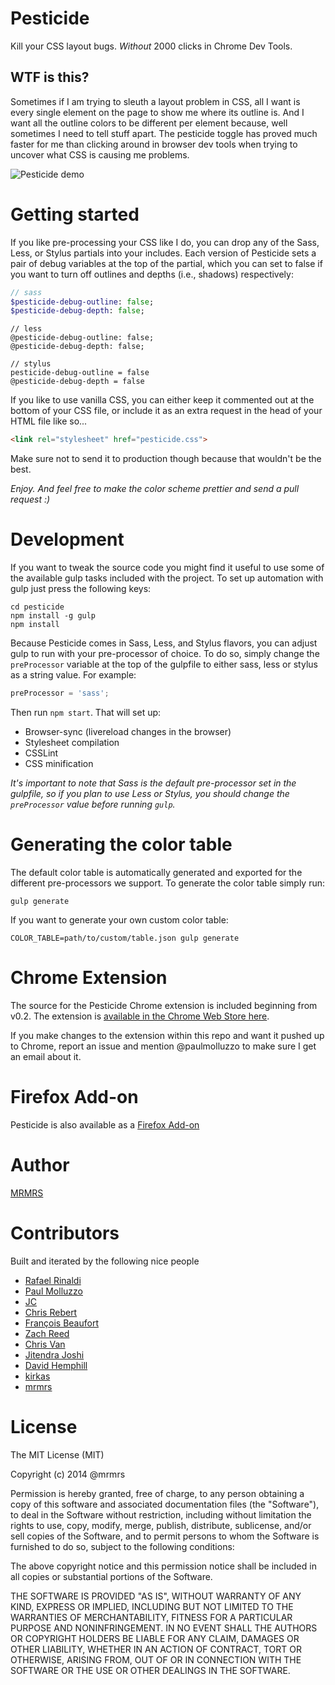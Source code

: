 # Pesticide

Kill your CSS layout bugs.  *Without* 2000 clicks in Chrome Dev Tools.

## WTF is this?

Sometimes if I am trying to sleuth a layout problem in CSS, all I want is every
single element on the page to show me where its outline is.  And I want all the
outline colors to be different per element because, well sometimes I need to
tell stuff apart. The pesticide toggle has proved much faster for me than
clicking around in browser dev tools when trying to uncover what CSS is
causing me problems.


![Pesticide demo](http://mrmrs.io/pesticide/img/demo2.gif "Pesticide")

# Getting started

If you like pre-processing your CSS like I do, you can drop any of the Sass,
Less, or Stylus partials into your includes.  Each version of Pesticide sets a
pair of debug variables at the top of the partial, which you can set to false if
you want to turn off outlines and depths (i.e., shadows) respectively:

```sass
// sass
$pesticide-debug-outline: false;
$pesticide-debug-depth: false;
```

```less
// less
@pesticide-debug-outline: false;
@pesticide-debug-depth: false;
````

```stylus
// stylus
pesticide-debug-outline = false
@pesticide-debug-depth = false
````

If you like to use vanilla CSS, you can either keep it commented out at the
bottom of your CSS file, or include it as an extra request in the head of your
HTML file like so...

```html
<link rel="stylesheet" href="pesticide.css">
```

Make sure not to send it to production though because that wouldn't be the best.

*Enjoy. And feel free to make the color scheme prettier and send a pull request :)*

# Development

If you want to tweak the source code you might find it useful to use some of
the available gulp tasks included with the project. To set up automation with
gulp just press the following keys:
```shell
cd pesticide
npm install -g gulp
npm install
```
Because Pesticide comes in Sass, Less, and Stylus flavors, you can adjust gulp to run with your pre-processor of choice. To do so, simply change the `preProcessor` variable at the top of the gulpfile to either sass, less or stylus as a string value. For example:

```js
preProcessor = 'sass';
```

Then run `npm start`.
That will set up:

* Browser-sync (livereload changes in the browser)
* Stylesheet compilation
* CSSLint
* CSS minification

*It's important to note that Sass is the default pre-processor set in the gulpfile, so if you plan to use Less or Stylus, you should change the `preProcessor` value before running `gulp`.*

# Generating the color table

The default color table is automatically generated and exported for the different pre-processors we support.
To generate the color table simply run:

```
gulp generate
```

If you want to generate your own custom color table:

```
COLOR_TABLE=path/to/custom/table.json gulp generate
```

# Chrome Extension

The source for the Pesticide Chrome extension is included beginning from v0.2. The extension is [available in the Chrome Web Store here](https://chrome.google.com/webstore/detail/bblbgcheenepgnnajgfpiicnbbdmmooh).

If you make changes to the extension within this repo and want it pushed up to Chrome, report an issue and mention @paulmolluzzo to make sure I get an email about it.

# Firefox Add-on

Pesticide is also available as a [Firefox Add-on](https://addons.mozilla.org/en-US/firefox/addon/pesticide-for-firefox//)

# Author

[MRMRS](http://mrmrs.cc "Adam Morse - Designer Developer")

# Contributors

Built and iterated by the following nice people

* [Rafael Rinaldi](https://github.com/rafaelrinaldi "Rafael Rinaldi")
* [Paul Molluzzo](https://github.com/paulmolluzzo)
* [JC](https://github.com/colindresj)
* [Chris Rebert](https://github.com/cvrebert)
* [François Beaufort](https://github.com/beaufortfrancois)
* [Zach Reed](https://twitter.com/bluetidepro "Zach Reed - Front-End Designer/Developer")
* [Chris Van](https://github.com/cvan)
* [Jitendra Joshi](https://github.com/joshijitendra)
* [David Hemphill](https://github.com/davidhemphill)
* [kirkas](https://github.com/kirkas)
* [mrmrs](http://mrmrs.io)

# License

The MIT License (MIT)

Copyright (c) 2014 @mrmrs

Permission is hereby granted, free of charge, to any person obtaining a copy
of this software and associated documentation files (the "Software"), to deal
in the Software without restriction, including without limitation the rights
to use, copy, modify, merge, publish, distribute, sublicense, and/or sell
copies of the Software, and to permit persons to whom the Software is
furnished to do so, subject to the following conditions:

The above copyright notice and this permission notice shall be included in
all copies or substantial portions of the Software.

THE SOFTWARE IS PROVIDED "AS IS", WITHOUT WARRANTY OF ANY KIND, EXPRESS OR
IMPLIED, INCLUDING BUT NOT LIMITED TO THE WARRANTIES OF MERCHANTABILITY,
FITNESS FOR A PARTICULAR PURPOSE AND NONINFRINGEMENT. IN NO EVENT SHALL THE
AUTHORS OR COPYRIGHT HOLDERS BE LIABLE FOR ANY CLAIM, DAMAGES OR OTHER
LIABILITY, WHETHER IN AN ACTION OF CONTRACT, TORT OR OTHERWISE, ARISING FROM,
OUT OF OR IN CONNECTION WITH THE SOFTWARE OR THE USE OR OTHER DEALINGS IN
THE SOFTWARE.
